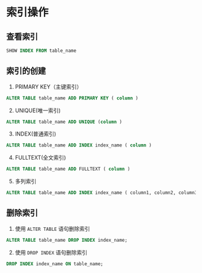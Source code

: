 # 索引操作

## 查看索引

```sql
SHOW INDEX FROM table_name
```

## 索引的创建

1. PRIMARY KEY（主键索引）
  ```sql
  ALTER TABLE table_name ADD PRIMARY KEY ( column )
  ```

2. UNIQUE(唯一索引)
  ```sql
  ALTER TABLE table_name ADD UNIQUE (column )
  ```

3. INDEX(普通索引)
  ```sql
  ALTER TABLE table_name ADD INDEX index_name ( column )
  ```

4. FULLTEXT(全文索引)
  ```sql
  ALTER TABLE table_name ADD FULLTEXT ( column )
  ```

5. 多列索引
  ```sql
  ALTER TABLE table_name ADD INDEX index_name ( column1, column2, column3 )
  ```

## 删除索引

1. 使用 ```ALTER TABLE``` 语句删除索引
  ```sql
  ALTER TABLE table_name DROP INDEX index_name;
  ```

2. 使用 ```DROP INDEX``` 语句删除索引
  ```sql
  DROP INDEX index_name ON table_name;
  ```
